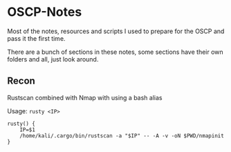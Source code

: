 # OSCP-Notes
Most of the notes, resources and scripts I used to prepare for the OSCP and pass it the first time.

There are a bunch of sections in these notes, some sections have their own folders and all, just look around.

## Recon
Rustscan combined with Nmap with using a bash alias

Usage: `rusty <IP>`
```# rustscan all ports
rusty() {
    IP=$1
    /home/kali/.cargo/bin/rustscan -a "$IP" -- -A -v -oN $PWD/nmapinit }